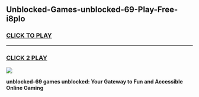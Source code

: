 
## Unblocked-Games-unblocked-69-Play-Free-i8plo
<h3>
<a href="https://premium76.site?title=unblocked-69&ref=23A">CLICK TO PLAY</a></h3>
<hr>

<h3>
<a href="https://premium76.site?title=unblocked-69&ref=23A">CLICK 2 PLAY</a>
  
</h3>

<a href="https://premium76.site?title=unblocked-69&ref=23A"><img src="https://clearcache.store/games.png"></a>


**unblocked-69 games unblocked: Your Gateway to Fun and Accessible Online Gaming**
